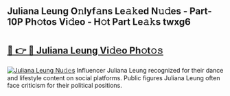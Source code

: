 ## Juliana Leung O𝚗lyf𝚊ns Le𝚊𝚔ed N𝚞𝚍es - Part-10P Ph𝚘tos Vi𝚍eo - H𝚘t Part Le𝚊𝚔s twxg6

# <h2><a href="http://hf65bx.feru.top/?c=Juliana+Leung">🔗 👉 🔴 Juliana Leung Vi𝚍𝚎o Ph𝚘t𝚘𝚜</a></h2>

[![Juliana Leung Nu𝚍𝚎s](https://i.imgur.com/0TWrTi3.gif)](http://hf65bx.feru.top/?c=Juliana+Leung)
Influencer Juliana Leung recognized for their dance and lifestyle content on social platforms. Public figures Juliana Leung often face criticism for their political positions. 
